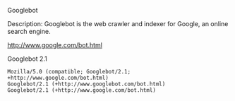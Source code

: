 
Googlebot

Description: Googlebot is the web crawler and indexer for Google, an online search engine.

http://www.google.com/bot.html

Googlebot 2.1

    Mozilla/5.0 (compatible; Googlebot/2.1; +http://www.google.com/bot.html)
    Googlebot/2.1 (+http://www.googlebot.com/bot.html)
    Googlebot/2.1 (+http://www.google.com/bot.html)
